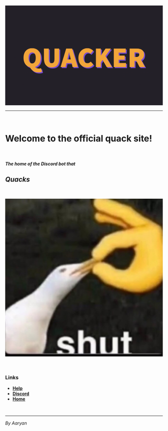 ![alt](https://github.com/dehadeaaryan/dehadeaaryan.github.io/blob/main/quacker/reqs/quackerLogo.png?raw=true)

---

&nbsp;

# **Welcome to the official quack site!**

&nbsp;

##### The home of the Discord bot that

## ***Quacks***

&nbsp;

![alt](https://github.com/dehadeaaryan/dehadeaaryan.github.io/blob/main/quacker/reqs/duck.jpg?raw=true)

&nbsp;

### Links

- [**Help**](https://dehadeaaryan.github.io/quacker/help.html)
- [**Discord**](https://discord.gg/MsGWMYQZWC)
- [**Home**](https://dehadeaaryan.github.io)

&nbsp;

---
*By Aaryan*